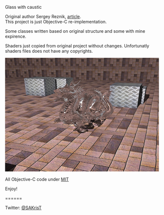 Glass with caustic

Original author Sergey Reznik, [article](http://www.uraldev.ru/articles/39/page/1).<br>
This project is just Objective-C re-implementation.

Some classes written based on original structure and some with mine expirence.

Shaders just copied from original project without changes.
Unfortunatly shaders files does not have any copyrights.

![image](https://raw.githubusercontent.com/sakrist/Glass/master/Screenshot.jpg)


All Objective-C code under [MIT](http://en.wikipedia.org/wiki/MIT_License)

Enjoy!

======

Twitter: [@SAKrisT](https://twitter.com/SAKrisT)
